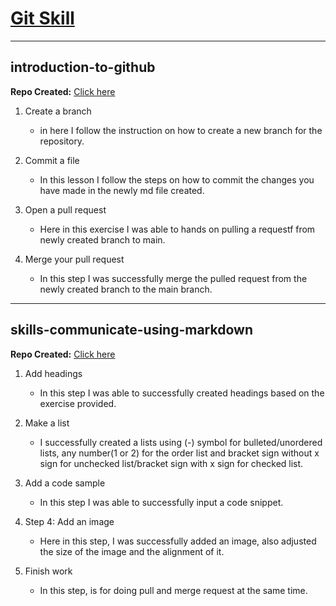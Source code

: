 # [Git Skill](https://github.com/skills)

---

## introduction-to-github

**Repo Created:** [Click here](https://github.com/edmyrbatiancila/skills-introduction-to-github)

1. Create a branch

    - in here I follow the instruction on how to create a new branch for the repository.

2. Commit a file

    - In this lesson I follow the steps on how to commit the changes you have made in the newly md file created.

3. Open a pull request

    - Here in this exercise I was able to hands on pulling a requestf from newly created branch to main.

4. Merge your pull request

    - In this step I was successfully merge the pulled request from the newly created branch to the main branch.


---

## skills-communicate-using-markdown
**Repo Created:** [Click here](https://github.com/edmyrbatiancila/skills-communicate-using-markdown)

1. Add headings

    - In this step I was able to successfully created headings based on the exercise provided.

2. Make a list

    - I successfully created a lists using (-) symbol for bulleted/unordered lists, any number(1 or 2) for the order list and bracket sign without x sign for unchecked list/bracket sign with x sign for checked list.

3. Add a code sample

    - In this step I was able to successfully input a code snippet.

4. Step 4: Add an image

    - Here in this step, I was successfully added an image, also adjusted the size of the image and the alignment of it.

5. Finish work

    - In this step, is for doing pull and merge request at the same time.


